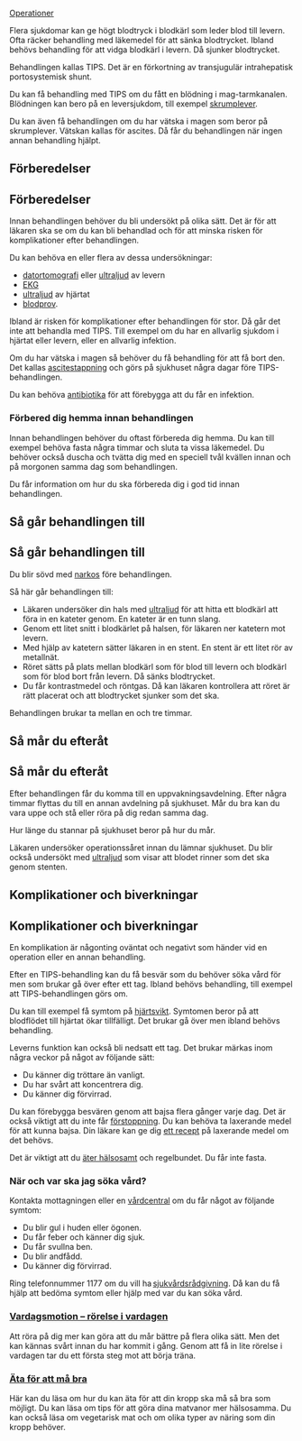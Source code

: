 [Operationer](https://www.1177.se/undersokning-behandling/operationer/)

Flera sjukdomar kan ge högt blodtryck i blodkärl som leder blod till levern. Ofta räcker behandling med läkemedel för att sänka blodtrycket. Ibland behövs behandling för att vidga blodkärl i levern. Då sjunker blodtrycket.

Behandlingen kallas TIPS. Det är en förkortning av transjugulär intrahepatisk portosystemisk shunt.

Du kan få behandling med TIPS om du fått en blödning i mag-tarmkanalen. Blödningen kan bero på en leversjukdom, till exempel [skrumplever](https://www.1177.se/sjukdomar--besvar/mage-och-tarm/lever-galla-och-bukspottkortel/levercirros--skrumplever/).

Du kan även få behandlingen om du har vätska i magen som beror på skrumplever. Vätskan kallas för ascites. Då får du behandlingen när ingen annan behandling hjälpt.

Förberedelser
-------------

Förberedelser
-------------

Innan behandlingen behöver du bli undersökt på olika sätt. Det är för att läkaren ska se om du kan bli behandlad och för att minska risken för komplikationer efter behandlingen.

Du kan behöva en eller flera av dessa undersökningar:

*   [datortomografi](https://www.1177.se/undersokning-behandling/undersokningar-och-provtagning/bildundersokningar-och-rontgen/datortomografi/) eller [ultraljud](https://www.1177.se/undersokning-behandling/undersokningar-och-provtagning/bildundersokningar-och-rontgen/undersokning-med-ultraljud/) av levern
*   [EKG](https://www.1177.se/undersokning-behandling/undersokningar-och-provtagning/provtagning-och-matningar/matningar/ekg/)
*   [ultraljud](https://www.1177.se/undersokning-behandling/undersokningar-och-provtagning/bildundersokningar-och-rontgen/undersokning-med-ultraljud/) av hjärtat
*   [blodprov](https://www.1177.se/undersokning-behandling/undersokningar-och-provtagning/provtagning-och-matningar/blodprov/att-lamna-blodprov/).

Ibland är risken för komplikationer efter behandlingen för stor. Då går det inte att behandla med TIPS. Till exempel om du har en allvarlig sjukdom i hjärtat eller levern, eller en allvarlig infektion.

Om du har vätska i magen så behöver du få behandling för att få bort den. Det kallas [ascitestappning](https://www.1177.se/undersokning-behandling/operationer/operationer-av-mage-och-tarmar/tomma-ut-vatska-fran-buken--ascitestappning/) och görs på sjukhuset några dagar före TIPS-behandlingen.

Du kan behöva [antibiotika](https://www.1177.se/undersokning-behandling/behandling-med-lakemedel/lakemedel-utifran-diagnos/antibiotika/) för att förebygga att du får en infektion.

### Förbered dig hemma innan behandlingen

Innan behandlingen behöver du oftast förbereda dig hemma. Du kan till exempel behöva fasta några timmar och sluta ta vissa läkemedel. Du behöver också duscha och tvätta dig med en speciell tvål kvällen innan och på morgonen samma dag som behandlingen.

Du får information om hur du ska förbereda dig i god tid innan behandlingen.

Så går behandlingen till
------------------------

Så går behandlingen till
------------------------

Du blir sövd med [narkos](https://www.1177.se/undersokning-behandling/operationer/fore-och-efter-operation/narkos/) före behandlingen.

Så här går behandlingen till:

*   Läkaren undersöker din hals med [ultraljud](https://www.1177.se/undersokning-behandling/undersokningar-och-provtagning/bildundersokningar-och-rontgen/undersokning-med-ultraljud/) för att hitta ett blodkärl att föra in en kateter genom. En kateter är en tunn slang.
*   Genom ett litet snitt i blodkärlet på halsen, för läkaren ner katetern mot levern.
*   Med hjälp av katetern sätter läkaren in en stent. En stent är ett litet rör av metallnät.
*   Röret sätts på plats mellan blodkärl som för blod till levern och blodkärl som för blod bort från levern. Då sänks blodtrycket. 
*   Du får kontrastmedel och röntgas. Då kan läkaren kontrollera att röret är rätt placerat och att blodtrycket sjunker som det ska.

Behandlingen brukar ta mellan en och tre timmar.

Så mår du efteråt
-----------------

Så mår du efteråt
-----------------

Efter behandlingen får du komma till en uppvakningsavdelning. Efter några timmar flyttas du till en annan avdelning på sjukhuset. Mår du bra kan du vara uppe och stå eller röra på dig redan samma dag.

Hur länge du stannar på sjukhuset beror på hur du mår.

Läkaren undersöker operationssåret innan du lämnar sjukhuset. Du blir också undersökt med [ultraljud](https://www.1177.se/undersokning-behandling/undersokningar-och-provtagning/bildundersokningar-och-rontgen/undersokning-med-ultraljud/) som visar att blodet rinner som det ska genom stenten.

Komplikationer och biverkningar
-------------------------------

Komplikationer och biverkningar
-------------------------------

En komplikation är någonting oväntat och negativt som händer vid en operation eller en annan behandling.

Efter en TIPS-behandling kan du få besvär som du behöver söka vård för men som brukar gå över efter ett tag. Ibland behövs behandling, till exempel att TIPS-behandlingen görs om.

Du kan till exempel få symtom på [hjärtsvikt](https://www.1177.se/sjukdomar--besvar/hjarta-och-blodkarl/hjartbesvar-och-hjartfel/hjartsvikt/). Symtomen beror på att blodflödet till hjärtat ökar tillfälligt. Det brukar gå över men ibland behövs behandling.

Leverns funktion kan också bli nedsatt ett tag. Det brukar märkas inom några veckor på något av följande sätt:

*   Du känner dig tröttare än vanligt.
*   Du har svårt att koncentrera dig.
*   Du känner dig förvirrad.

Du kan förebygga besvären genom att bajsa flera gånger varje dag. Det är också viktigt att du inte får [förstoppning](https://www.1177.se/sjukdomar--besvar/mage-och-tarm/diarre-forstoppning-och-blod-i-avforingen/forstoppning/). Du kan behöva ta laxerande medel för att kunna bajsa. Din läkare kan ge dig [ett recept](https://www.1177.se/undersokning-behandling/behandling-med-lakemedel/att-fa-recept-och-att-kopa-lakemedel/nar-du-far-ett-recept/) på laxerande medel om det behövs.

Det är viktigt att du [äter hälsosamt](https://www.1177.se/liv--halsa/ata-for-att-ma-bra/sa-ater-du-halsosamt/) och regelbundet. Du får inte fasta.

### När och var ska jag söka vård?

Kontakta mottagningen eller en [vårdcentral](https://www.1177.se/hitta-vard/?caretype=V%c3%a5rdcentral&s=name&lat=&lng=) om du får något av följande symtom:

*   Du blir gul i huden eller ögonen. 
*   Du får feber och känner dig sjuk.
*   Du får svullna ben.
*   Du blir andfådd.
*   Du känner dig förvirrad.

Ring telefonnummer 1177 om du vill ha [sjukvårdsrådgivning](https://www.1177.se/om-1177/nar-du-ringer-1177/nar-du-ringer-1177/). Då kan du få hjälp att bedöma symtom eller hjälp med var du kan söka vård.

### [Vardagsmotion – rörelse i vardagen](https://www.1177.se/liv--halsa/fysisk-aktivitet-och-traning/vardagsmotion/)

Att röra på dig mer kan göra att du mår bättre på flera olika sätt. Men det kan kännas svårt innan du har kommit i gång. Genom att få in lite rörelse i vardagen tar du ett första steg mot att börja träna.

### [Äta för att må bra](https://www.1177.se/liv--halsa/ata-for-att-ma-bra/)

Här kan du läsa om hur du kan äta för att din kropp ska må så bra som möjligt. Du kan läsa om tips för att göra dina matvanor mer hälsosamma. Du kan också läsa om vegetarisk mat och om olika typer av näring som din kropp behöver.
